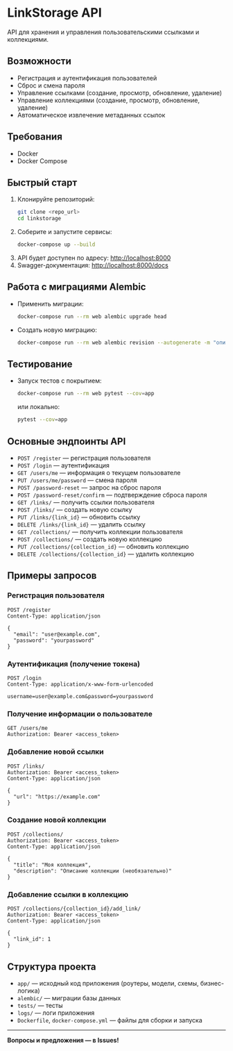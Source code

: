 # LinkStorage API

API для хранения и управления пользовательскими ссылками и коллекциями.

## Возможности

- Регистрация и аутентификация пользователей
- Сброс и смена пароля
- Управление ссылками (создание, просмотр, обновление, удаление)
- Управление коллекциями (создание, просмотр, обновление, удаление)
- Автоматическое извлечение метаданных ссылок

## Требования

- Docker
- Docker Compose

## Быстрый старт

1. Клонируйте репозиторий:
   ```bash
   git clone <repo_url>
   cd linkstorage
   ```
2. Соберите и запустите сервисы:
   ```bash
   docker-compose up --build
   ```
3. API будет доступен по адресу: [http://localhost:8000](http://localhost:8000)
4. Swagger-документация: [http://localhost:8000/docs](http://localhost:8000/docs)

## Работа с миграциями Alembic

- Применить миграции:
  ```bash
  docker-compose run --rm web alembic upgrade head
  ```
- Создать новую миграцию:
  ```bash
  docker-compose run --rm web alembic revision --autogenerate -m "описание"
  ```

## Тестирование

- Запуск тестов с покрытием:
  ```bash
  docker-compose run --rm web pytest --cov=app
  ```
  или локально:
  ```bash
  pytest --cov=app
  ```

## Основные эндпоинты API

- `POST /register` — регистрация пользователя
- `POST /login` — аутентификация
- `GET /users/me` — информация о текущем пользователе
- `PUT /users/me/password` — смена пароля
- `POST /password-reset` — запрос на сброс пароля
- `POST /password-reset/confirm` — подтверждение сброса пароля
- `GET /links/` — получить ссылки пользователя
- `POST /links/` — создать новую ссылку
- `PUT /links/{link_id}` — обновить ссылку
- `DELETE /links/{link_id}` — удалить ссылку
- `GET /collections/` — получить коллекции пользователя
- `POST /collections/` — создать новую коллекцию
- `PUT /collections/{collection_id}` — обновить коллекцию
- `DELETE /collections/{collection_id}` — удалить коллекцию

## Примеры запросов

### Регистрация пользователя
```http
POST /register
Content-Type: application/json

{
  "email": "user@example.com",
  "password": "yourpassword"
}
```

### Аутентификация (получение токена)
```http
POST /login
Content-Type: application/x-www-form-urlencoded

username=user@example.com&password=yourpassword
```

### Получение информации о пользователе
```http
GET /users/me
Authorization: Bearer <access_token>
```

### Добавление новой ссылки
```http
POST /links/
Authorization: Bearer <access_token>
Content-Type: application/json

{
  "url": "https://example.com"
}
```

### Создание новой коллекции
```http
POST /collections/
Authorization: Bearer <access_token>
Content-Type: application/json

{
  "title": "Моя коллекция",
  "description": "Описание коллекции (необязательно)"
}
```

### Добавление ссылки в коллекцию
```http
POST /collections/{collection_id}/add_link/
Authorization: Bearer <access_token>
Content-Type: application/json

{
  "link_id": 1
}
```

## Структура проекта

- `app/` — исходный код приложения (роутеры, модели, схемы, бизнес-логика)
- `alembic/` — миграции базы данных
- `tests/` — тесты
- `logs/` — логи приложения
- `Dockerfile`, `docker-compose.yml` — файлы для сборки и запуска

---

**Вопросы и предложения — в Issues!**